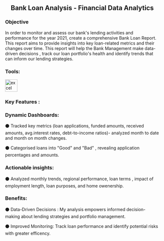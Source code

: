 <h2 align="center">Bank Loan Analysis - Financial Data Analytics</h2>


<h3 align="left">Objective</h3>
<p align="left">In order to monitor and assess our bank's lending activities and performance for the year 2021, create a comprehensive Bank Loan Report.
This report aims to provide insights into key loan-related metrics and their changes over time. 
This report will help the Bank Management make data-driven decisions , track our loan portfolio's health and identify trends that can inform our lending strategies. </p>


<h3 align="left">Tools:</h3> 
<a "https://www.microsoft.com/en-us/microsoft-365/excel" target="_blank" rel="noreferrer"> <img src="https://img.icons8.com/color/512/microsoft-excel-2019--v1.png" alt="excel" width="40" height="40"/></a> 
 <h3 align="left">Key Features :</h3>
 <p align="left">
<h3 align="left">Dynamic Dashboards:</h3> 
<p align="left">⚫ Tracked key metrics (loan applications, funded amounts, received amounts, avg.interest rates, debt-to-income ratios)- analyzed month to date and month on month changes.</p>
⚫ Categorised loans into "Good" and "Bad" , revealing application percentages and amounts.


<h3 align="left">Actionable insights:</h3> 
⚫ Analyzed monthly trends, regional performance, loan terms , impact of employment length, loan purposes, and home owenership.

<h3 align="left">Benefits:</h3> 
⚫ Data-Driven Decisions : My analysis empowers informed decision-making about lending strategies and portfolio management.

⚫ Improved Monitoring: Track loan performance and identify potential risks with greater efficency.
</p>

